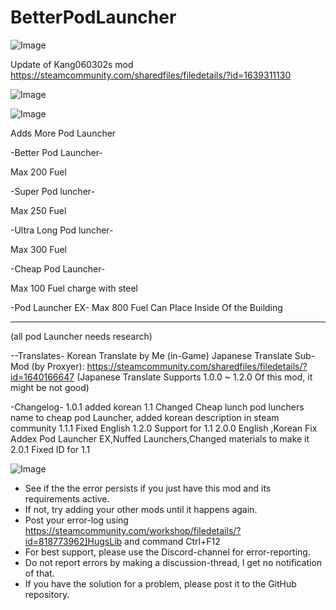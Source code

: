 # BetterPodLauncher

![Image](https://i.imgur.com/WAEzk68.png)

Update of Kang060302s mod
https://steamcommunity.com/sharedfiles/filedetails/?id=1639311130

![Image](https://i.imgur.com/7Gzt3Rg.png)

	
![Image](https://i.imgur.com/NOW7jU1.png)

Adds More Pod Launcher

-Better Pod Launcher-

Max 200 Fuel

-Super Pod luncher-

Max 250 Fuel

-Ultra Long Pod luncher-

Max 300 Fuel

-Cheap Pod Launcher-

Max 100 Fuel
charge with steel

-Pod Launcher EX-
Max 800 Fuel
Can Place Inside Of the Building

------
(all pod Launcher needs research)

--Translates-
Korean Translate by Me (in-Game)
Japanese Translate Sub-Mod (by Proxyer): https://steamcommunity.com/sharedfiles/filedetails/?id=1640166647
(Japanese Translate Supports 1.0.0 ~ 1.2.0 Of this mod, it might be not good)

-Changelog-
1.0.1 added korean
1.1 Changed Cheap lunch pod lunchers name to cheap pod Launcher, added korean description in steam community
1.1.1 Fixed English
1.2.0 Support for 1.1
2.0.0 English ,Korean Fix Addex Pod Launcher EX,Nuffed Launchers,Changed materials to make it
2.0.1 Fixed ID for 1.1

![Image](https://i.imgur.com/Rs6T6cr.png)



-  See if the the error persists if you just have this mod and its requirements active.
-  If not, try adding your other mods until it happens again.
-  Post your error-log using https://steamcommunity.com/workshop/filedetails/?id=818773962]HugsLib and command Ctrl+F12
-  For best support, please use the Discord-channel for error-reporting.
-  Do not report errors by making a discussion-thread, I get no notification of that.
-  If you have the solution for a problem, please post it to the GitHub repository.



